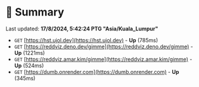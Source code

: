 # 📖 Summary
Last updated: **17/8/2024, 5:42:24 PTG "Asia/Kuala_Lumpur"**

- `GET` [https://hst.ujol.dev](https://hst.ujol.dev) - **Up** (785ms)
- `GET` [https://reddviz.deno.dev/gimme](https://reddviz.deno.dev/gimme) - **Up** (1221ms)
- `GET` [https://reddviz.amar.kim/gimme](https://reddviz.amar.kim/gimme) - **Up** (524ms)
- `GET` [https://dumb.onrender.com](https://dumb.onrender.com) - **Up** (345ms)
